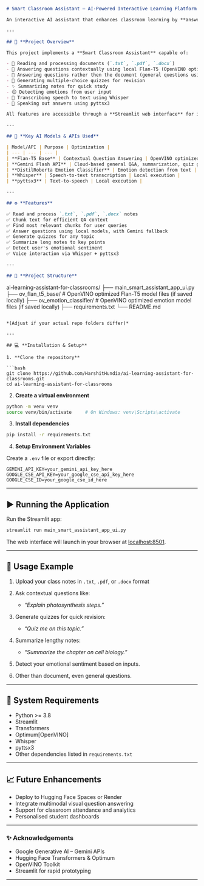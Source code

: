 ```markdown
# Smart Classroom Assistant – AI-Powered Interactive Learning Platform

An interactive AI assistant that enhances classroom learning by **answering contextual questions from notes, generating quizzes, summarizing content, and detecting emotions**, using optimized local models with OpenVINO and Gemini cloud APIs.

---

## 🚀 **Project Overview**

This project implements a **Smart Classroom Assistant** capable of:

- 📄 Reading and processing documents (`.txt`, `.pdf`, `.docx`)
- 🤖 Answering questions contextually using local Flan-T5 (OpenVINO optimized)
- 🤖 Answering questions rather then the document (general questions using api)
- 📝 Generating multiple-choice quizzes for revision  
- ✨ Summarizing notes for quick study  
- 😊 Detecting emotions from user input  
- 🎤 Transcribing speech to text using Whisper  
- 💬 Speaking out answers using pyttsx3

All features are accessible through a **Streamlit web interface** for interactive and intuitive use.

---

## 🧠 **Key AI Models & APIs Used**

| Model/API | Purpose | Optimization |
| --- | --- | --- |
| **Flan-T5 Base** | Contextual Question Answering | OpenVINO optimized for CPU inference |
| **Gemini Flash API** | Cloud-based general Q&A, summarization, quiz generation | Google Generative AI |
| **DistilRoberta Emotion Classifier** | Emotion detection from text | OpenVINO optimized |
| **Whisper** | Speech-to-text transcription | Local execution |
| **pyttsx3** | Text-to-speech | Local execution |

---

## ⚙️ **Features**

✅ Read and process `.txt`, `.pdf`, `.docx` notes  
✅ Chunk text for efficient QA context  
✅ Find most relevant chunks for user queries  
✅ Answer questions using local models, with Gemini fallback  
✅ Generate quizzes for any topic  
✅ Summarize long notes to key points  
✅ Detect user's emotional sentiment  
✅ Voice interaction via Whisper + pyttsx3

---

## 📂 **Project Structure**

```

ai-learning-assistant-for-classrooms/
├── main\_smart\_assistant\_app\_ui.py
├── ov\_flan\_t5\_base/                # OpenVINO optimized Flan-T5 model files (if saved locally)
├── ov\_emotion\_classifier/          # OpenVINO optimized emotion model files (if saved locally)
├── requirements.txt
└── README.md

````

*(Adjust if your actual repo folders differ)*

---

## 💻 **Installation & Setup**

1. **Clone the repository**

```bash
git clone https://github.com/HarshitHundia/ai-learning-assistant-for-classrooms.git
cd ai-learning-assistant-for-classrooms
````

2. **Create a virtual environment**

```bash
python -m venv venv
source venv/bin/activate     # On Windows: venv\Scripts\activate
```

3. **Install dependencies**

```bash
pip install -r requirements.txt
```

4. **Setup Environment Variables**

Create a `.env` file or export directly:

```
GEMINI_API_KEY=your_gemini_api_key_here
GOOGLE_CSE_API_KEY=your_google_cse_api_key_here
GOOGLE_CSE_ID=your_google_cse_id_here
```

---

## ▶️ **Running the Application**

Run the Streamlit app:

```bash
streamlit run main_smart_assistant_app_ui.py
```

The web interface will launch in your browser at [localhost:8501](http://localhost:8501).

---

## 📝 **Usage Example**

1. Upload your class notes in `.txt`, `.pdf`, or `.docx` format
2. Ask contextual questions like:

   * *“Explain photosynthesis steps.”*
3. Generate quizzes for quick revision:

   * *“Quiz me on this topic.”*
4. Summarize lengthy notes:

   * *“Summarize the chapter on cell biology.”*
5. Detect your emotional sentiment based on inputs.
6. Other than document, even general questions.

---

## 🔧 **System Requirements**

* Python >= 3.8
* Streamlit
* Transformers
* Optimum\[OpenVINO]
* Whisper
* pyttsx3
* Other dependencies listed in `requirements.txt`

---

## 📈 **Future Enhancements**

* Deploy to Hugging Face Spaces or Render
* Integrate multimodal visual question answering
* Support for classroom attendance and analytics
* Personalised student dashboards

---

### ✨ **Acknowledgements**

* Google Generative AI – Gemini APIs
* Hugging Face Transformers & Optimum
* OpenVINO Toolkit
* Streamlit for rapid prototyping

---
